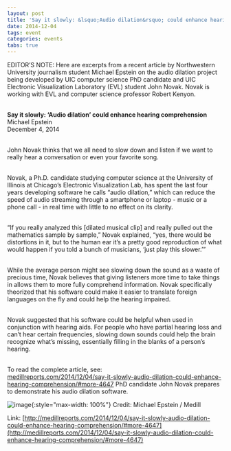 ```yaml
---
layout: post
title: 'Say it slowly: &lsquo;Audio dilation&rsquo; could enhance hearing comprehension'
date: 2014-12-04
tags: event
categories: events
tabs: true
---
```


EDITOR&rsquo;S NOTE: Here are excerpts from a recent article by Northwestern University journalism student Michael Epstein on the audio dilation project being developed by UIC computer science PhD candidate and UIC Electronic Visualization Laboratory (EVL) student John Novak. Novak is working with EVL and computer science professor Robert Kenyon.<br><br>

<strong>Say it slowly: &lsquo;Audio dilation&rsquo; could enhance hearing comprehension</strong><br>
Michael Epstein<br>
December 4, 2014<br><br>

John Novak thinks that we all need to slow down and listen if we want to really hear a conversation or even your favorite song.<br><br>

Novak, a Ph.D. candidate studying computer science at the University of Illinois at Chicago&rsquo;s Electronic Visualization Lab, has spent the last four years developing software he calls &ldquo;audio dilation,&rdquo; which can reduce the speed of audio streaming through a smartphone or laptop - music or a phone call - in real time with little to no effect on its clarity.<br><br>

&ldquo;If you really analyzed this [dilated musical clip] and really pulled out the mathematics sample by sample,&rdquo; Novak explained, &ldquo;yes, there would be distortions in it, but to the human ear it&rsquo;s a pretty good reproduction of what would happen if you told a bunch of musicians, &lsquo;just play this slower.&rsquo;&rdquo;<br><br>

While the average person might see slowing down the sound as a waste of precious time, Novak believes that giving listeners more time to take things in allows them to more fully comprehend information. Novak specifically theorized that his software could make it easier to translate foreign languages on the fly and could help the hearing impaired.<br><br>

Novak suggested that his software could be helpful when used in conjunction with hearing aids. For people who have partial hearing loss and can&rsquo;t hear certain frequencies, slowing down sounds could help the brain recognize what&rsquo;s missing, essentially filling in the blanks of a person&rsquo;s hearing.<br><br>

To read the complete article, see:<br>
<a href="http://medillreports.com/2014/12/04/say-it-slowly-audio-dilation-could-enhance-hearing-comprehension/#more-4647">medillreports.com/2014/12/04/say-it-slowly-audio-dilation-could-enhance-hearing-comprehension/#more-4647</a>
PhD candidate John Novak prepares to demonstrate his audio dilation software.

![image](https://www.evl.uic.edu/output/originals/audiodilation.png-srcw.jpg){:style="max-width: 100%"}
Credit: Michael Epstein / Medill


Link: [http://medillreports.com/2014/12/04/say-it-slowly-audio-dilation-could-enhance-hearing-comprehension/#more-4647](http://medillreports.com/2014/12/04/say-it-slowly-audio-dilation-could-enhance-hearing-comprehension/#more-4647)
